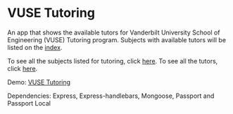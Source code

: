 VUSE Tutoring
======
An app that shows the available tutors for Vanderbilt University School of Engineering (VUSE) Tutoring program. Subjects with available tutors will be listed on the [index](https://vusetutoring.herokuapp.com/). 

To see all the subjects listed for tutoring, click [here](https://vusetutoring.herokuapp.com/all).
To see all the tutors, click [here](https://vusetutoring.herokuapp.com/tutors).

Demo: [VUSE Tutoring](https://vusetutoring.herokuapp.com/)

Dependencies: Express, Express-handlebars, Mongoose, Passport and Passport Local